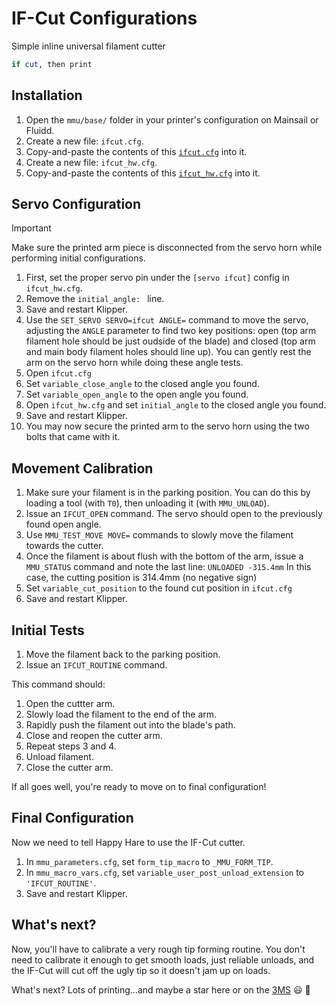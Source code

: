 # IF-Cut Configurations
Simple inline universal filament cutter

```bash
if cut, then print
```

## Installation

1. Open the `mmu/base/` folder in your printer's configuration on Mainsail or Fluidd.
2. Create a new file: `ifcut.cfg`.
3. Copy-and-paste the contents of this [`ifcut.cfg`](https://github.com/3DCoded/IF-Cut-Configs/blob/main/ifcut.cfg) into it.
4. Create a new file: `ifcut_hw.cfg`.
5. Copy-and-paste the contents of this [`ifcut_hw.cfg`](https://github.com/3DCoded/IF-Cut-Configs/blob/main/ifcut_hw.cfg) into it.

## Servo Configuration

> [!IMPORTANT]
> Make sure the printed arm piece is disconnected from the servo horn while performing initial configurations.

1. First, set the proper servo pin under the `[servo ifcut]` config in `ifcut_hw.cfg`.
2. Remove the `initial_angle: ` line.
3. Save and restart Klipper.
4. Use the `SET_SERVO SERVO=ifcut ANGLE=` command to move the servo, adjusting the `ANGLE` parameter to find two key positions: open (top arm filament hole should be just oudside of the blade) and closed (top arm and main body filament holes should line up). You can gently rest the arm on the servo horn while doing these angle tests.
5. Open `ifcut.cfg`
6. Set `variable_close_angle` to the closed angle you found.
7. Set `variable_open_angle` to the open angle you found.
8. Open `ifcut_hw.cfg` and set `initial_angle` to the closed angle you found.
9. Save and restart Klipper.
10. You may now secure the printed arm to the servo horn using the two bolts that came with it.

## Movement Calibration

1. Make sure your filament is in the parking position. You can do this by loading a tool (with `T0`), then unloading it (with `MMU_UNLOAD`).
2. Issue an `IFCUT_OPEN` command. The servo should open to the previously found open angle.
3. Use `MMU_TEST_MOVE MOVE=` commands to slowly move the filament towards the cutter.
4. Once the filament is about flush with the bottom of the arm, issue a `MMU_STATUS` command and note the last line: `UNLOADED -315.4mm` In this case, the cutting position is 314.4mm (no negative sign)
5. Set `variable_cut_position` to the found cut position in `ifcut.cfg`
6. Save and restart Klipper.

## Initial Tests

1. Move the filament back to the parking position.
2. Issue an `IFCUT_ROUTINE` command.

This command should:

1. Open the cuttter arm.
2. Slowly load the filament to the end of the arm.
3. Rapidly push the filament out into the blade's path.
4. Close and reopen the cutter arm.
5. Repeat steps 3 and 4.
6. Unload filament.
7. Close the cutter arm.

If all goes well, you're ready to move on to final configuration!

## Final Configuration

Now we need to tell Happy Hare to use the IF-Cut cutter.

1. In `mmu_parameters.cfg`, set `form_tip_macro` to `_MMU_FORM_TIP`.
2. In `mmu_macro_vars.cfg`, set `variable_user_post_unload_extension` to `'IFCUT_ROUTINE'`.
3. Save and restart Klipper.

## What's next?

Now, you'll have to calibrate a very rough tip forming routine. You don't need to calibrate it enough to get smooth loads, just reliable unloads, and the IF-Cut will cut off the ugly tip so it doesn't jam up on loads.

What's next? Lots of printing...and maybe a star here or on the [3MS](https://github.com/3dcoded/3MS) :smiley: 🌟

